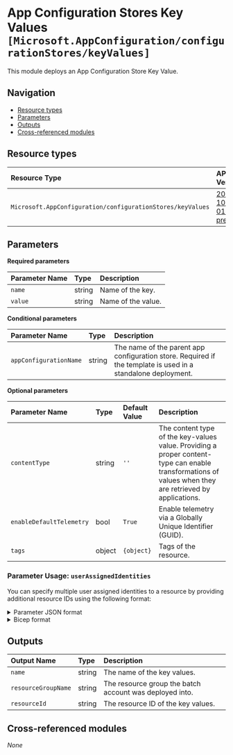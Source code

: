 # App Configuration Stores Key Values `[Microsoft.AppConfiguration/configurationStores/keyValues]`

This module deploys an App Configuration Store Key Value.

## Navigation

- [Resource types](#Resource-types)
- [Parameters](#Parameters)
- [Outputs](#Outputs)
- [Cross-referenced modules](#Cross-referenced-modules)

## Resource types

| Resource Type | API Version |
| :-- | :-- |
| `Microsoft.AppConfiguration/configurationStores/keyValues` | [2021-10-01-preview](https://learn.microsoft.com/en-us/azure/templates/Microsoft.AppConfiguration/2021-10-01-preview/configurationStores/keyValues) |

## Parameters

**Required parameters**

| Parameter Name | Type | Description |
| :-- | :-- | :-- |
| `name` | string | Name of the key. |
| `value` | string | Name of the value. |

**Conditional parameters**

| Parameter Name | Type | Description |
| :-- | :-- | :-- |
| `appConfigurationName` | string | The name of the parent app configuration store. Required if the template is used in a standalone deployment. |

**Optional parameters**

| Parameter Name | Type | Default Value | Description |
| :-- | :-- | :-- | :-- |
| `contentType` | string | `''` | The content type of the key-values value. Providing a proper content-type can enable transformations of values when they are retrieved by applications. |
| `enableDefaultTelemetry` | bool | `True` | Enable telemetry via a Globally Unique Identifier (GUID). |
| `tags` | object | `{object}` | Tags of the resource. |




### Parameter Usage: `userAssignedIdentities`

You can specify multiple user assigned identities to a resource by providing additional resource IDs using the following format:

<details>

<summary>Parameter JSON format</summary>

```json
"userAssignedIdentities": {
    "value": {
        "/subscriptions/12345678-1234-1234-1234-123456789012/resourcegroups/validation-rg/providers/Microsoft.ManagedIdentity/userAssignedIdentities/adp-sxx-az-msi-x-001": {},
        "/subscriptions/12345678-1234-1234-1234-123456789012/resourcegroups/validation-rg/providers/Microsoft.ManagedIdentity/userAssignedIdentities/adp-sxx-az-msi-x-002": {}
    }
}
```

</details>

<details>

<summary>Bicep format</summary>

```bicep
userAssignedIdentities: {
    '/subscriptions/12345678-1234-1234-1234-123456789012/resourcegroups/validation-rg/providers/Microsoft.ManagedIdentity/userAssignedIdentities/adp-sxx-az-msi-x-001': {}
    '/subscriptions/12345678-1234-1234-1234-123456789012/resourcegroups/validation-rg/providers/Microsoft.ManagedIdentity/userAssignedIdentities/adp-sxx-az-msi-x-002': {}
}
```

</details>
<p>


## Outputs

| Output Name | Type | Description |
| :-- | :-- | :-- |
| `name` | string | The name of the key values. |
| `resourceGroupName` | string | The resource group the batch account was deployed into. |
| `resourceId` | string | The resource ID of the key values. |

## Cross-referenced modules

_None_
